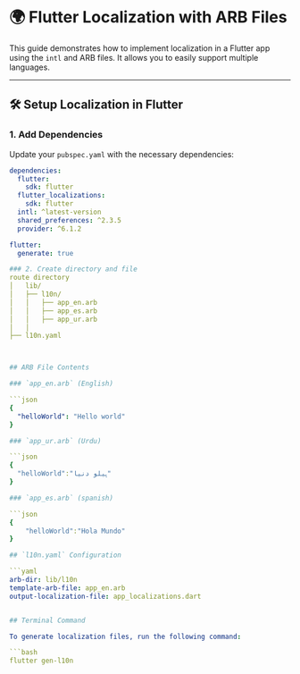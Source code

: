 # 🌍 Flutter Localization with ARB Files

This guide demonstrates how to implement localization in a Flutter app using the `intl` and ARB files. It allows you to easily support multiple languages.

---

## 🛠️ Setup Localization in Flutter

### 1. Add Dependencies

Update your `pubspec.yaml` with the necessary dependencies:

```yaml
dependencies:
  flutter:
    sdk: flutter
  flutter_localizations:
    sdk: flutter
  intl: ^latest-version
  shared_preferences: ^2.3.5
  provider: ^6.1.2

flutter:
  generate: true

### 2. Create directory and file
route directory
│   lib/
│   ├── l10n/
│   │   ├── app_en.arb
│   │   ├── app_es.arb
│   │   ├── app_ur.arb
│   │   
├── l10n.yaml



## ARB File Contents

### `app_en.arb` (English)

```json
{
  "helloWorld": "Hello world"
}

### `app_ur.arb` (Urdu)

```json
{
  "helloWorld":"ہیلو دنیا"
}

### `app_es.arb` (spanish)

```json
{
	"helloWorld":"Hola Mundo"
}

## `l10n.yaml` Configuration

```yaml
arb-dir: lib/l10n
template-arb-file: app_en.arb
output-localization-file: app_localizations.dart


## Terminal Command

To generate localization files, run the following command:

```bash
flutter gen-l10n
